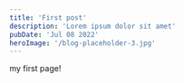 ```yaml
---
title: 'First post'
description: 'Lorem ipsum dolor sit amet'
pubDate: 'Jul 08 2022'
heroImage: '/blog-placeholder-3.jpg'
---
```


my first page!
